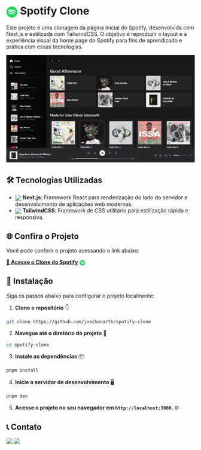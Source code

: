 # <img src="assets/spotify-logo.png" width="30" align="center"/> Spotify Clone

Este projeto é uma clonagem da página inicial do Spotify, desenvolvida com Next.js e estilizada com TailwindCSS. O objetivo é reproduzir o layout e a experiência visual da home page do Spotify para fins de aprendizado e prática com essas tecnologias.

<div align="center">

[![Spotify Clone](assets/spotify-home.png)](https://spotify-clone-joschonarth-projects.vercel.app/)

</div>

## 🛠️ Tecnologias Utilizadas

- [<img src="https://skillicons.dev/icons?i=next&theme=dark" width="25" align="center">](https://nextjs.org/) **Next.js**: Framework React para renderização do lado do servidor e desenvolvimento de aplicações web modernas.
- [<img src="https://skillicons.dev/icons?i=tailwind&theme=dark" width="25" align="center">](https://tailwindcss.com/) **TailwindCSS**: Framework de CSS utilitário para estilização rápida e responsiva.

## 🌐 Confira o Projeto

Você pode conferir o projeto acessando o link abaixo:

[**🔗 Acesse o Clone do Spotify**](https://spotify-clone-joschonarth-projects.vercel.app/) <img src="assets/spotify-logo.png" width="15" align="center"/>


## 🚀 Instalação

Siga os passos abaixo para configurar o projeto localmente:

1. **Clone o repositório** 👇

```bash
git clone https://github.com/joschonarth/spotify-clone
```

2. **Navegue até o diretório do projeto** 📁

```bash
cd spotify-clone
```

3. **Instale as dependências** 📦

```bash
pnpm install
```

4. **Inicie o servidor de desenvolvimento** 🖥️

```bash
pnpm dev
```

5. **Acesse o projeto no seu navegador em `http://localhost:3000`.** 🌐


## 📞 Contato 

<div>
    <a href="https://www.linkedin.com/in/joschonarth/" target="_blank"><img src="https://img.shields.io/badge/LinkedIn-0077B5?style=for-the-badge&logo=linkedin&logoColor=white" target="_blank"></a>
    <a href="mailto:joschonarth@gmail.com" target="_blank"><img src="https://img.shields.io/badge/Gmail-D14836?style=for-the-badge&logo=gmail&logoColor=white" target="_blank"></a>
</div>